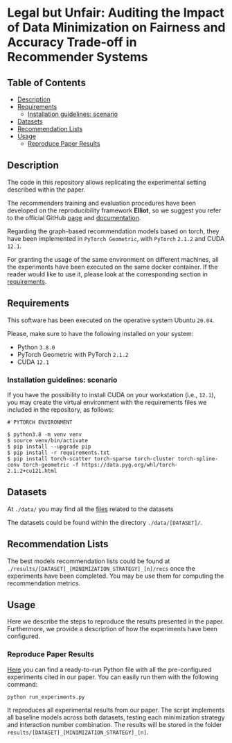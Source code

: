 # Legal but Unfair: Auditing the Impact of Data Minimization on Fairness and Accuracy Trade-off in Recommender Systems

## Table of Contents

- [Description](#description)
- [Requirements](#requirements)
  - [Installation guidelines: scenario](#installation-guidelines-scenario)
- [Datasets](#datasets)
- [Recommendation Lists](#recommendation-lists)
- [Usage](#usage)
  - [Reproduce Paper Results](#reproduce-paper-results)



## Description

The code in this repository allows replicating the experimental setting described within the paper.

The recommenders training and evaluation procedures have been developed on the reproducibility framework **Elliot**,
so we suggest you refer to the official GitHub 
[page](https://github.com/sisinflab/elliot) and 
[documentation](https://elliot.readthedocs.io/en/latest/).

Regarding the graph-based recommendation models based on torch, they have been implemented
in `PyTorch Geometric`, with `PyTorch` `2.1.2` and CUDA `12.1`.

For granting the usage of the same environment on different machines, 
all the experiments have been executed on the same docker container.
If the reader would like to use it, 
please look at the corresponding section in [requirements](#requirements).

## Requirements 

This software has been executed on the operative system Ubuntu `20.04`.

Please, make sure to have the following installed on your system:

* Python `3.8.0`
* PyTorch Geometric with PyTorch `2.1.2` 
* CUDA `12.1`

### Installation guidelines: scenario
If you have the possibility to install CUDA on your workstation (i.e., `12.1`), you may create the virtual environment with the requirements files we included in the repository, as follows:

```
# PYTORCH ENVIRONMENT 

$ python3.8 -m venv venv
$ source venv/bin/activate
$ pip install --upgrade pip
$ pip install -r requirements.txt
$ pip install torch-scatter torch-sparse torch-cluster torch-spline-conv torch-geometric -f https://data.pyg.org/whl/torch-2.1.2+cu121.html
```


## Datasets

At `./data/` you may find all the [files](data) related to 
the datasets

The datasets could be found within the directory `./data/[DATASET]/`. 


## Recommendation Lists

The best models recommendation lists could be found at `./results/[DATASET]_[MINIMIZATION_STRATEGY]_[n]/recs` once the experiments have been completed.
You may be use them for computing the recommendation metrics.


## Usage

Here we describe the steps to reproduce the results presented in the paper. 
Furthermore, we provide a description of how the experiments have been configured.

### Reproduce Paper Results

[Here](run_experiments.py) you can find a ready-to-run Python file with all the pre-configured experiments cited in our paper.
You can easily run them with the following command:

```
python run_experiments.py
```

It reproduces all experimental results from our paper. The script implements all baseline models across both datasets, testing each minimization strategy and interaction number combination.
The results will be stored in the folder ```results/[DATASET]_[MINIMIZATION_STRATEGY]_[n]```.



